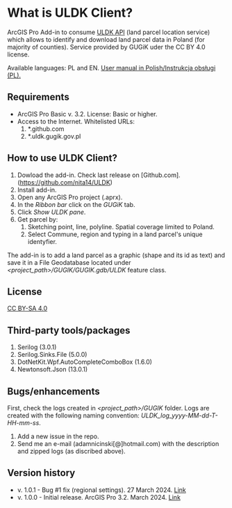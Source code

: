 # What is ULDK Client?

ArcGIS Pro Add-in to consume [ULDK API](https://uldk.gugik.gov.pl/?lang=en) (land parcel location service) which allows to identify and download land parcel data in Poland (for majority of counties). Service provided by GUGiK uder the CC BY 4.0 license.

Available languages: PL and EN.
[User manual in Polish/Instrukcja obsługi (PL).](https://github.com/nita14/ULDK/blob/master/Docs/ULDK_instrukcja_obs%C5%82ugi.pdf)

## Requirements
- ArcGIS Pro Basic v. 3.2. License: Basic or higher.
- Access to the Internet. Whitelisted URLs:
  1. *.github.com
  2. *.uldk.gugik.gov.pl


## How to use ULDK Client?

1. Dowload the add-in. Check last release on [Github.com].(https://github.com/nita14/ULDK)
2. Install add-in.
3. Open any ArcGIS Pro project (.aprx).
4. In the _Ribbon bar_ click on the _GUGiK_ tab.
5. Click _Show ULDK pane_.
6. Get parcel by:
   1. Sketching point, line, polyline. Spatial coverage limited to Poland.
   2. Select Commune, region and typing in a land parcel's unique identyfier.

The add-in is to add a land parcel as a graphic (shape and its id as text) and save it in a File Geodatabase located under _<project_path>/GUGIK/GUGIK.gdb/ULDK_ feature class.

## License
[CC BY-SA 4.0](https://creativecommons.org/licenses/by-sa/4.0/)

## Third-party tools/packages
1) Serilog (3.0.1)
2) Serilog.Sinks.File (5.0.0)
3) DotNetKit.Wpf.AutoCompleteComboBox (1.6.0)
4) Newtonsoft.Json (13.0.1)

## Bugs/enhancements
First, check the logs created in _<project_path>/GUGIK_ folder. Logs are created with the following naming convention: _ULDK_log_yyyy-MM-dd-T-HH-mm-ss_.

1) Add a new issue in the repo.
2) Send me an e-mail (adamnicinski[@]hotmail.com) with the description and zipped logs (as discribed above).

## Version history
- v. 1.0.1 - Bug #1 fix (regional settings). 27 March 2024. [Link](https://github.com/nita14/ULDK/releases/download/v1.0.1/ULDKClient.esriAddinX) 
- v. 1.0.0 - Initial release. ArcGIS Pro 3.2. March 2024. [Link](https://github.com/nita14/ULDK/releases/download/v1.0.0/ULDKClient.esriAddinX) 



